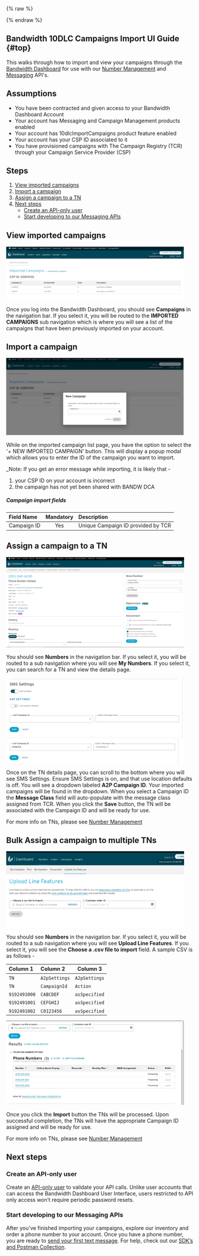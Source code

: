 {% raw %}
<section class="campaignManagementGuides">
{% endraw %}

# Bandwidth 10DLC Campaigns Import UI Guide {#top}

This walks through how to import and view your campaigns through the [Bandwidth Dashboard](dashboard.bandwidth.com) for use with our [Number Management](../../numbers/about.md) and [Messaging](../../messaging/about.md) API's.

## Assumptions
* You have been contracted and given access to your Bandwidth Dashboard Account
* Your account has Messaging and Campaign Management products enabled
* Your account has 10dlcImportCampaigns product feature enabled
* Your account has your CSP ID associated to it
* You have provisioned campaigns with The Campaign Registry (TCR) through your Campaign Service Provider (CSP)

## Steps
1. [View imported campaigns](#view-imported-campaigns)
1. [Import a campaign](#import-a-campaign)
1. [Assign a campaign to a TN](#assign-a-campaign-to-a-tn)
1. [Next steps](#next-steps)
    * [Create an API-only user](#create-an-api-only-user)
    * [Start developing to our Messaging APIs](#start-developing-to-our-messaging-apis)

## View imported campaigns
<img src="../../images/campaign-import-list.png" style="max-width:95%">

Once you log into the Bandwidth Dashboard, you should see **Campaigns** in the navigation bar. 
If you select it, you will be routed to the **IMPORTED CAMPAIGNS** sub navigation 
which is where you will see a list of the campaigns that have been previously imported on your account. 

## Import a campaign
<img src="../../images/campaign-import-modal.png" style="max-width:95%">

While on the imported campaign list page, you have the option to select the '+ NEW IMPORTED CAMPAIGN' button.
This will display a popup modal which allows you to enter the ID of the campaign you want to import.

_Note: If you get an error message while importing, it is likely that -
1) your CSP ID on your account is incorrect
2) the campaign has not yet been shared with BANDW DCA

##### Campaign import fields
| Field Name                     | Mandatory | Description                                                                                                                        |
|:-------------------------------|:---------:|:-----------------------------------------------------------------------------------------------------------------------------------|
| Campaign ID                    | Yes       | Unique Campaign ID provided by TCR                                                                                                       |

## Assign a campaign to a TN
<img src="../../images/tn-option-order-1.png" style="max-width:95%">

You should see **Numbers** in the navigation bar. 
If you select it, you will be routed to a sub navigation where you will see **My Numbers**.
If you select it, you can search for a TN and view the details page.

<img src="../../images/tn-option-order-2.png" style="max-width:95%">
<img src="../../images/tn-option-order-3.png" style="max-width:95%">

Once on the TN details page, you can scroll to the bottom where you will see SMS Settings. 
Ensure SMS Settings is on, and that use location defaults is off. 
You will see a dropdown labeled **A2P Campaign ID**. 
Your imported campaigns will be found in the dropdown. 
When you select a Campaign ID the **Message Class** field will auto-populate with the message class assigned from TCR.
When you click the **Save** button, the TN will be associated with the Campaign ID and will be ready for use.

For more info on TNs, please see [Number Management](../../numbers/about.md)

## Bulk Assign a campaign to multiple TNs
<img src="../../images/tn-bulk-upload-1.png" style="max-width:95%">

You should see **Numbers** in the navigation bar. 
If you select it, you will be routed to a sub navigation where you will see **Upload Line Features**.
If you select it, you will see the **Choose a .csv file to import** field.
A sample CSV is as follows -

| Column 1          | Column 2          | Column 3          |
|:------------------|:------------------|-------------------|
| `TN`              | `A2pSettings`     | `A2pSettings`     |
| `TN`              | `CampaignId`      | `Action`          |
| `9192491000`      | `CABCDEF`         | `asSpecified`     |
| `9192491001`      | `CEFGHIJ`         | `asSpecified`     |
| `9192491002`      | `C0123456`        | `asSpecified`     |

<img src="../../images/tn-bulk-upload-2.png" style="max-width:95%">

Once you click the **Import** button the TNs will be processed. 
Upon successful completion, the TNs will have the appropriate Campaign ID assigned and will be ready for use.

For more info on TNs, please see [Number Management](../../numbers/about.md)

## Next steps
### Create an API-only user
Create an [API-only user](../../guides/accountCredentials.md) to validate your API calls. Unlike user accounts that can access the Bandwidth Dashboard User Interface, users restricted to API only access won’t require periodic password resets.

### Start developing to our Messaging APIs
After you've finished importing your campaigns, explore our inventory and order a phone number to your account. Once you have a phone number, you are ready to [send your first text message](../../messaging/methods/messages/createMessage.md). For help, check out our [SDK’s and Postman Collection](../../sdks/about.md).
